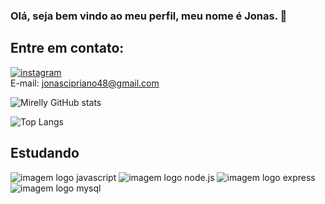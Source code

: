 ### Olá, seja bem vindo ao meu perfil, meu nome é Jonas.  👋

## Entre em contato: 

[![instagram](https://img.shields.io/badge/Instagram-E4405F?style=for-the-badge&logo=instagram&logoColor=white)](https://www.instagram.com/jonascipriano.48/)
<br>
E-mail: jonascipriano48@gmail.com


![Mirelly GitHub stats](https://github-readme-stats.vercel.app/api?username=Jonascipriano48&show_icons=true&theme=tokyonight)

![Top Langs](https://github-readme-stats.vercel.app/api/top-langs/?username=jonascipriano48&layout=compact)

## Estudando
<div>
<img src="https://img.shields.io/badge/JavaScript-323330?style=for-the-badge&logo=javascript&logoColor=F7DF1E" alt="imagem logo javascript">
<img src="https://img.shields.io/badge/Node.js-43853D?style=for-the-badge&logo=node.js&logoColor=white" alt="imagem logo node.js">
<img src="https://img.shields.io/badge/Express.js-404D59?style=for-the-badge" alt="imagem logo express">
<img src="https://img.shields.io/badge/MySQL-00000F?style=for-the-badge&logo=mysql&logoColor=white" alt="imagem logo mysql">
</div>
